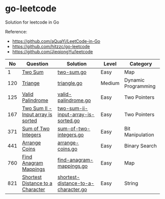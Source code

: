 # go-leetcode

Solution for leetcode in Go 

Reference:
* https://github.com/aQuaYi/LeetCode-in-Go
* https://github.com/hitzzc/go-leetcode
* https://github.com/JieqiongYu/leetcode

|No|Question|Solution|Level|Category|
|-|-|-|-|-|
|1|[Two Sum](https://leetcode.com/problems/two-sum/)|[two-sum.go](https://github.com/mer-study-go/go-leetcode/blob/master/Maps/TwoSum/two-sum.go)|Easy|Map|
|120|[Triange](https://leetcode.com/problems/triangle/)|[triangle.go](https://github.com/mer-study-go/go-leetcode/blob/master/Dynamic-Programming/triangle/triangle.go)|Medium|Dynamic Programming|
|125|[Valid Palindrome](https://leetcode.com/problems/valid-palindrome/)|[valid-palindrome.go](https://github.com/mer-study-go/go-leetcode/blob/master/Two%20Pointers/valid-palindrome/valid-palindrome.go)|Easy|Two Pointers|
|167|[Two Sum II - Input array is sorted](https://leetcode.com/problems/two-sum-ii-input-array-is-sorted/)|[two-sum-ii-input-array-is-sorted.go](https://github.com/mer-study-go/go-leetcode/blob/master/Two%20Pointers/two-sum-ii/two-sum-ii-input-array-is-sorted.go)|Easy|Two Pointers|
|371|[Sum of Two Integers](https://leetcode.com/problems/sum-of-two-integers/)|[sum-of-two-integers.go](https://github.com/mer-study-go/go-leetcode/blob/master/Bit-Manipulation/sum-of-two-integers/sum-of-two-integers.go)|Easy|Bit Manipulation
|441|[Arrange Coins](https://leetcode.com/problems/arranging-coins/)|[arrange-coins.go](https://github.com/mer-study-go/go-leetcode/blob/master/Binary-Search/arrange-coins/arrange-coins.go)|Easy|Binary Search|
|760|[Find Anagram Mappings](https://leetcode.com/problems/find-anagram-mappings/)|[find-anagram-mappings.go](https://github.com/mer-study-go/go-leetcode/blob/master/Maps/find-anagram-mappings/find-anagram-mappings.go)|Easy|Map|
|821|[Shortest Distance to a Character](https://leetcode.com/problems/shortest-distance-to-a-character/)|[shortest-distance-to-a-character.go](https://github.com/mer-study-go/go-leetcode/blob/master/String/shortest-distance-to-a-character/shortest-distance-to-a-character.go)|Easy|String|